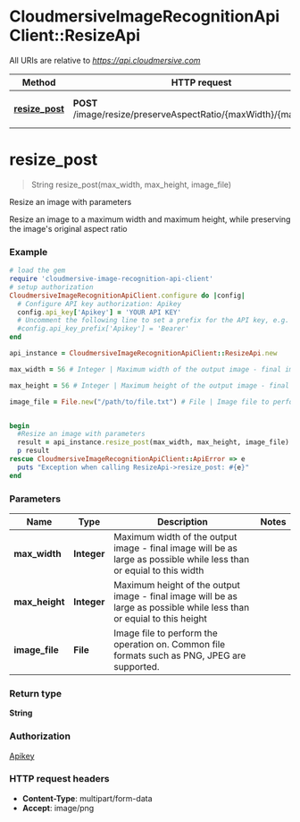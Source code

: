 # CloudmersiveImageRecognitionApiClient::ResizeApi

All URIs are relative to *https://api.cloudmersive.com*

Method | HTTP request | Description
------------- | ------------- | -------------
[**resize_post**](ResizeApi.md#resize_post) | **POST** /image/resize/preserveAspectRatio/{maxWidth}/{maxHeight} | Resize an image with parameters


# **resize_post**
> String resize_post(max_width, max_height, image_file)

Resize an image with parameters

Resize an image to a maximum width and maximum height, while preserving the image's original aspect ratio

### Example
```ruby
# load the gem
require 'cloudmersive-image-recognition-api-client'
# setup authorization
CloudmersiveImageRecognitionApiClient.configure do |config|
  # Configure API key authorization: Apikey
  config.api_key['Apikey'] = 'YOUR API KEY'
  # Uncomment the following line to set a prefix for the API key, e.g. 'Bearer' (defaults to nil)
  #config.api_key_prefix['Apikey'] = 'Bearer'
end

api_instance = CloudmersiveImageRecognitionApiClient::ResizeApi.new

max_width = 56 # Integer | Maximum width of the output image - final image will be as large as possible while less than or equial to this width

max_height = 56 # Integer | Maximum height of the output image - final image will be as large as possible while less than or equial to this height

image_file = File.new("/path/to/file.txt") # File | Image file to perform the operation on.  Common file formats such as PNG, JPEG are supported.


begin
  #Resize an image with parameters
  result = api_instance.resize_post(max_width, max_height, image_file)
  p result
rescue CloudmersiveImageRecognitionApiClient::ApiError => e
  puts "Exception when calling ResizeApi->resize_post: #{e}"
end
```

### Parameters

Name | Type | Description  | Notes
------------- | ------------- | ------------- | -------------
 **max_width** | **Integer**| Maximum width of the output image - final image will be as large as possible while less than or equial to this width | 
 **max_height** | **Integer**| Maximum height of the output image - final image will be as large as possible while less than or equial to this height | 
 **image_file** | **File**| Image file to perform the operation on.  Common file formats such as PNG, JPEG are supported. | 

### Return type

**String**

### Authorization

[Apikey](../README.md#Apikey)

### HTTP request headers

 - **Content-Type**: multipart/form-data
 - **Accept**: image/png



